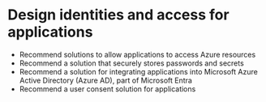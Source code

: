 # Design identities and access for applications

* Recommend solutions to allow applications to access Azure resources
* Recommend a solution that securely stores passwords and secrets
* Recommend a solution for integrating applications into Microsoft Azure Active Directory (Azure AD), part of Microsoft Entra
* Recommend a user consent solution for applications

